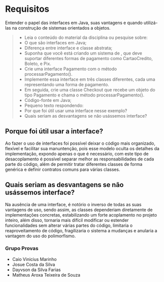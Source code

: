 # Requisitos

Entender o papel das interfaces em Java, suas vantagens e quando utilizá-las na construção de sistemas orientados a objetos.

> - Leia o conteúdo do material da disciplina ou pesquise sobre:
> - O que são interfaces em Java;
> - Diferença entre interface e classe abstrata;
> - Suponha que você está criando um sistema de , que deve suportar diferentes formas de pagamento como CartaoCredito, Boleto, e Pix.
> - Crie uma interface Pagamento com o método processarPagamento().
> - Implemente essa interface em três classes diferentes, cada uma representando uma forma de pagamento.
> - Em seguida, crie uma classe Checkout que recebe um objeto do tipo Pagamento e chama o método processarPagamento().
> - Código-fonte em Java;
> - Pequeno texto respondendo:
> - Por que foi útil usar uma interface nesse exemplo?
> - Quais seriam as desvantagens se não usássemos interface?

## Porque foi útil usar a interface?

Ao fazer o uso de interfaces foi possível deixar o código mais organizado, flexível e facilitar sua manuntenção, pois esse modelo oculta os detalhes da implementação, expondo apenas o que é necessário, com este tipo de desacoplamento é possível separar melhor as responsabilidades de cada parte do código, além de permitir tratar diferentes classes de forma genérica e definir contratos comuns para várias classes.

## Quais seriam as desvantagens se não usássemos interface?

Na ausência de uma interface, é notório o inverso de todas as suas vantagens de uso, sendo assim, as classes dependeriam diretamente de implementações concretas, estabilizando um forte acoplamento no projeto inteiro, além disso, tornaria mais difícil modificar ou estender funcionalidades sem alterar várias partes do código, limitaria o reaproveitamento de código, fragilizaria o sistema a mudanças e anularia a vantagem do uso do polimorfismo.

### Grupo Provas

- Caio Vinicius Marinho  
- Josue Costa da Silva  
- Dayvson da Silva Farias  
- Matheus Aroxa Teixeira de Souza  
